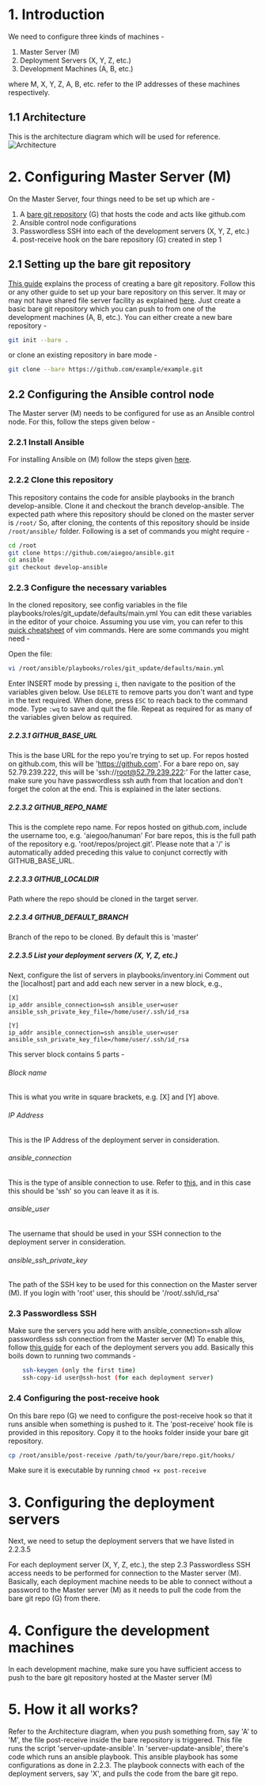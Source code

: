 # 1. Introduction

We need to configure three kinds of machines -

1. Master Server (M)
2. Deployment Servers (X, Y, Z, etc.)
3. Development Machines (A, B, etc.)

where M, X, Y, Z, A, B, etc. refer to the IP addresses of these machines respectively.

## 1.1 Architecture
This is the architecture diagram which will be used for reference.
![Architecture](Architecture.jpg?raw=true "Architecture")

# 2. Configuring Master Server (M)
On the Master Server, four things need to be set up which are -
1. A [bare git repository](https://git-scm.com/book/en/v2/Git-on-the-Server-Getting-Git-on-a-Server "bare git repository") (G) that hosts the code and acts like github.com
2. Ansible control node configurations
3. Passwordless SSH into each of the development servers (X, Y, Z, etc.)
4. post-receive hook on the bare repository (G) created in step 1

## 2.1 Setting up the bare git repository
[This guide](https://git-scm.com/book/en/v2/Git-on-the-Server-Getting-Git-on-a-Server "This guide") explains the process of creating a bare git repository. Follow this or any other guide to set up your bare repository on this server. It may or may not have shared file server facility as explained [here](https://mindchasers.com/dev/git-bare "here"). Just create a basic bare git repository which you can push to from one of the development machines (A, B, etc.).
You can either create a new bare repository -
```bash
git init --bare .
```
or clone an existing repository in bare mode -
```bash
git clone --bare https://github.com/example/example.git
```

## 2.2 Configuring the Ansible control node
The Master server (M) needs to be configured for use as an Ansible control node.
For this, follow the steps given below -

### 2.2.1 Install Ansible
For installing Ansible on (M) follow the steps given [here](https://docs.ansible.com/ansible/latest/installation_guide/intro_installation.html "here").

### 2.2.2 Clone this repository
This repository contains the code for ansible playbooks in the branch develop-ansible. Clone it and checkout the branch develop-ansible.
The expected path where this repository should be cloned on the master server is `/root/`
So, after cloning, the contents of this repository should be inside `/root/ansible/` folder. Following is a set of commands you might require -
```bash
cd /root
git clone https://github.com/aiegoo/ansible.git
cd ansible
git checkout develop-ansible
```

### 2.2.3 Configure the necessary variables
In the cloned repository, see config variables in the file playbooks/roles/git_update/defaults/main.yml
You can edit these variables in the editor of your choice. Assuming you use vim, you can refer to this [quick cheatsheet](https://vim.rtorr.com/ "quick cheatsheet") of vim commands. Here are some commands you might need -

Open the file:
```bash
vi /root/ansible/playbooks/roles/git_update/defaults/main.yml
```
Enter INSERT mode by pressing `i`, then navigate to the position of the variables given below. Use `DELETE` to remove parts you don't want and type in the text required. When done, press `ESC` to reach back to the command mode. Type `:wq` to save and quit the file. Repeat as required for as many of the variables given below as required.

##### 2.2.3.1 GITHUB_BASE_URL
This is the base URL for the repo you're trying to set up. For repos hosted on github.com, this will be 'https://github.com'.
For a bare repo on, say 52.79.239.222, this will be 'ssh://root@52.79.239.222:'
For the latter case, make sure you have passwordless ssh auth from that location and don't forget the colon at the end. This is explained in the later sections.

##### 2.2.3.2 GITHUB_REPO_NAME

This is the complete repo name. For repos hosted on github.com, include the username too, e.g. 'aiegoo/hanuman'
For bare repos, this is the full path of the repository e.g. 'root/repos/project.git'.
Please note that a '/' is automatically added preceding this value to conjunct correctly with GITHUB_BASE_URL.

##### 2.2.3.3 GITHUB_LOCALDIR

Path where the repo should be cloned in the target server.

##### 2.2.3.4 GITHUB_DEFAULT_BRANCH
Branch of the repo to be cloned. By default this is 'master'

##### 2.2.3.5 List your deployment servers (X, Y, Z, etc.)
Next, configure the list of servers in playbooks/inventory.ini
Comment out the [localhost] part and add each new server in a new block, e.g.,

    [X]
    ip_addr ansible_connection=ssh ansible_user=user ansible_ssh_private_key_file=/home/user/.ssh/id_rsa
	
	[Y]
    ip_addr ansible_connection=ssh ansible_user=user ansible_ssh_private_key_file=/home/user/.ssh/id_rsa
    
This server block contains 5 parts - 
###### Block name
This is what you write in square brackets, e.g. [X] and [Y] above.
###### IP Address
This is the IP Address of the deployment server in consideration.
###### ansible_connection
This is the type of ansible connection to use. Refer to [this](https://docs.ansible.com/ansible/latest/plugins/connection.html "this"), and in this case this should be 'ssh' so you can leave it as it is.
###### ansible_user
The username that should be used in your SSH connection to the deployment server in consideration.
###### ansible_ssh_private_key
The path of the SSH key to be used for this connection on the Master server (M). If you login with 'root' user, this should be '/root/.ssh/id_rsa'

### 2.3 Passwordless SSH
Make sure the servers you add here with ansible_connection=ssh allow passwordless ssh connection from the Master server (M)
To enable this, follow [this guide](https://askubuntu.com/questions/46930/how-can-i-set-up-password-less-ssh-login "this guide") for each of the deployment servers you add.
Basically this boils down to running two commands - 
```bash
    ssh-keygen (only the first time)
    ssh-copy-id user@ssh-host (for each deployment server)
```
### 2.4 Configuring the post-receive hook
On this bare repo (G) we need to configure the post-receive hook so that it runs ansible when something is pushed to it.
The 'post-receive' hook file is provided in this repository. Copy it to the hooks folder inside your bare git repository. 
```bash
cp /root/ansible/post-receive /path/to/your/bare/repo.git/hooks/
```
Make sure it is executable by running
`chmod +x post-receive`

# 3. Configuring the deployment servers
Next, we need to setup the deployment servers that we have listed in 2.2.3.5

For each deployment server (X, Y, Z, etc.), the step 2.3 Passwordless SSH access needs to be performed for connection to the Master server (M). Basically, each deployment machine needs to be able to connect without a password to the Master server (M) as it needs to pull the code from the bare git repo (G) from there.

# 4. Configure the development machines
In each development machine, make sure you have sufficient access to push to the bare git repository hosted at the Master server (M)

# 5. How it all works?
Refer to the Architecture diagram, when you push something from, say 'A' to 'M', the file post-receive inside the bare repository is triggered.
This file runs the script 'server-update-ansible'.
In 'server-update-ansible', there's code which runs an ansible playbook.
This ansible playbook has some configurations as done in 2.2.3.
The playbook connects with each of the deployment servers, say 'X', and pulls the code from the bare git repo.

